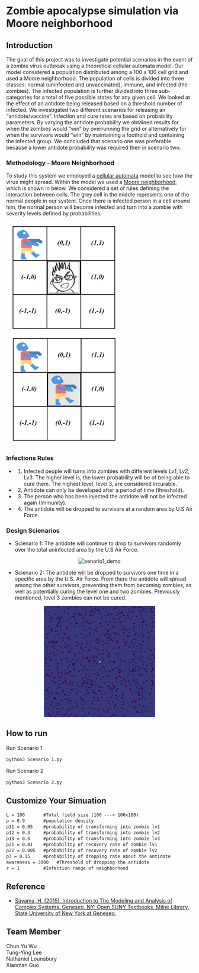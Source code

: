 
# Zombie apocalypse simulation via Moore neighborhood

## Introduction
The goal of this project was to investigate potential scenarios in the event of a zombie virus outbreak using a theoretical cellular automata model. Our model considered a population distributed among a 100 x 100 cell grid and used a Moore neighborhood. The population of cells is divided into three classes: normal (uninfected and unvaccinated), immune, and infected (the zombies). The infected population is further divided into three sub-categories for a total of five possible states for any given cell. We looked at the effect of an antidote being released based on a threshold number of infected. We investigated two different scenarios for releasing an “antidote/vaccine”. Infection and cure rates are based on probability parameters. By varying the antidote probability we obtained results for when the zombies would “win” by overrunning the grid or alternatively for when the survivors would “win” by maintaining a foothold and containing the infected group. We concluded that scenario one was preferable because a lower antidote probability was required then in scenario two. 

### Methodology - Moore Neighborhood

To study this system we employed a [cellular automata](https://en.wikipedia.org/wiki/Cellular_automaton) model to see how the virus might spread. Within the model we used a [Moore neighborhood](https://en.wikipedia.org/wiki/Moore_neighborhood), which is shown in below. We considered a set of rules defining the interaction between cells. The grey cell in the middle represents one of the normal people in our system. Once there is infected person in a cell around him, the normal person will become infected and turn into a zombie with severity levels defined by probabilities.

<img src="Image/moore1.png" height= 300px weight = 'auto' >  <img src="Image/moore2.png" height= 300px weight = 'auto'>


### Infections Rules
- 1. Infected people will turns into zombies with different levels Lv1, Lv2, Lv3. The higher level is, the lower probability will be of being able to cure them. The highest level, level 3, are considered incurable.
- 2. Antidote can only be developed after a period of time (threshold).
- 3. The person who has been injected the antidote will not be infected again (Immunity).
- 4. The antidote will be dropped to survivors at a random area by U.S Air Force.


### Design Scienarios 
- Scienario 1: The antidote will continue to drop to survivors randomly over the total uninfected area by the U.S Air Force.
<p align="center">
    <img src='Image/senario_1.gif' alt = 'senario1_demo' height= 300px weight = 'auto' />
</p>

- Scienario 2: The antidote will be dropped to survivors one time in a specific area by the U.S. Air Force. From there the antidote will spread among the other survivors, preventing them from becoming zombies, as well as potentially curing the level one and two zombies. Previously mentioned, level 3 zombies can not be cured. 
<p align="center">
    <img src='Image/senario_2.gif' alt = 'senario2_demo' height= 300px weight = 'auto' />
</p>



## How to run 

Run Scenario 1

```bash
python3 Scenario 1.py
```
Run Scenario 2

```bash
python3 Scenario 2.py
```

## Customize Your Simuation

```python3
L = 100       #Total field size (100 ---> 100x100)
p = 0.9       #population density
p11 = 0.05    #probability of transforming into zombie lv1
p12 = 0.3     #probability of transforming into zombie lv2
p13 = 0.5     #probability of transforming into zombie lv3
p21 = 0.01    #probability of recovery rate of zombie lv1
p22 = 0.005   #probability of recovery rate of zombie lv2
p3 = 0.15     #probability of dropping rate about the antidote
awareness = 3000   #Threshold of dropping the antidote
r = 1         #Infection range of neighborhood
```
## Reference
- [Sayama, H. (2015). Introduction to The Modeling and Analysis of Complex Systems. Geneseo, NY: Open SUNY Textbooks, Milne Library, State University of New York at Geneseo.](https://textbooks.opensuny.org/introduction-to-the-modeling-and-analysis-of-complex-systems/)

## Team Member
Chun Yu Wu  
Tung-Ying Lee  
Nathaniel Lounsbury  
Xiaoman Guo
